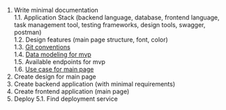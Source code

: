 1. Write minimal documentation<br>
  1.1. Application Stack (backend language, database, frontend language, task management tool, testing frameworks, design tools, swagger, postman)<br>
  1.2. Design features (main page structure, font, color)<br>
  1.3. [Git conventions](../conventions/git.md)<br>
  1.4. [Data modeling for mvp](../backend/db/schema.png)<br>
  1.5. Available endpoints for mvp<br>
  1.6. [Use case for main page](../use_cases/entering_application.md)
2. Create design for main page
3. Create backend application (with minimal requirements)
4. Create frontend application (main page)
5. Deploy
  5.1. Find deployment service
